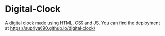 # Digital-Clock

A digital clock made using HTML, CSS and JS.
You can find the deployment at https://supriya090.github.io/digital-clock/
